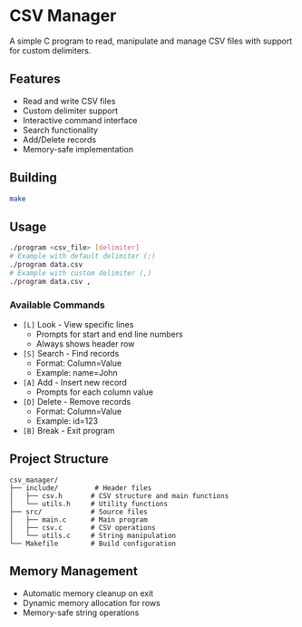 # CSV Manager

A simple C program to read, manipulate and manage CSV files with support for custom delimiters.

## Features

- Read and write CSV files
- Custom delimiter support
- Interactive command interface
- Search functionality
- Add/Delete records
- Memory-safe implementation

## Building

```bash
make
```

## Usage

```bash
./program <csv_file> [delimiter]
# Example with default delimiter (;)
./program data.csv
# Example with custom delimiter (,)
./program data.csv ,
```

### Available Commands

- `[L]` Look - View specific lines
  - Prompts for start and end line numbers
  - Always shows header row
- `[S]` Search - Find records
  - Format: Column=Value
  - Example: name=John
- `[A]` Add - Insert new record
  - Prompts for each column value
- `[D]` Delete - Remove records
  - Format: Column=Value
  - Example: id=123
- `[B]` Break - Exit program

## Project Structure

```
csv_manager/
├── include/         # Header files
│   ├── csv.h       # CSV structure and main functions
│   └── utils.h     # Utility functions
├── src/            # Source files
│   ├── main.c      # Main program
│   ├── csv.c       # CSV operations
│   └── utils.c     # String manipulation
└── Makefile        # Build configuration
```

## Memory Management

- Automatic memory cleanup on exit
- Dynamic memory allocation for rows
- Memory-safe string operations
